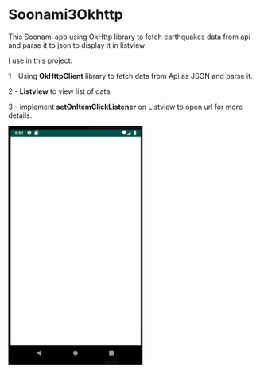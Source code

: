 # Soonami3Okhttp


This Soonami app using OkHttp library to fetch earthquakes data from api and parse it to json to display it in listview

I use in this project:


1 - Using **OkHttpClient** library to fetch data from Api as JSON and parse it.

2 - **Listview** to view list of data.

3 - implement **setOnItemClickListener** on Listview to open url for more details.


![demo](https://github.com/Ahmedmedhat187/Soonami3Okhttp/blob/master/soonami3%20demo.gif)
